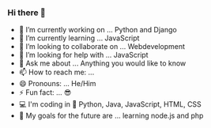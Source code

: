 ### Hi there 👋

- 🔭 I’m currently working on ... Python and Django
- 🌱 I’m currently learning ... JavaScript
- 👯 I’m looking to collaborate on ... Webdevelopment
- 🤔 I’m looking for help with ... JavaScript
- 💬 Ask me about ... Anything you would like to know
- 📫 How to reach me: ... 
- 😄 Pronouns: ... He/Him
- ⚡ Fun fact: ... :sunglasses:
- :computer: I'm coding in :snake: Python, Java, JavaScript, HTML, CSS
- :goal_net: My goals for the future are ... learning node.js and php
